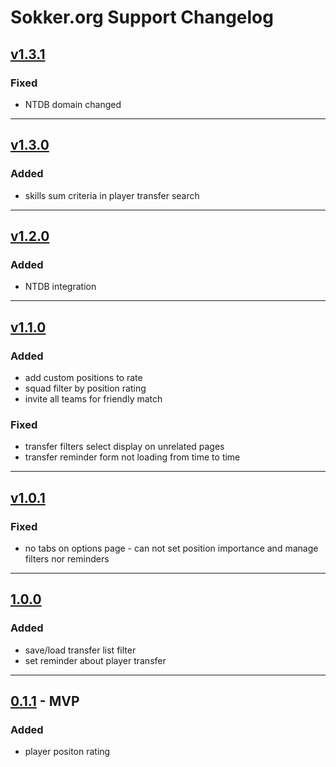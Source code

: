 # Sokker.org Support Changelog

## [v1.3.1](https://github.com/zenit710/sokker-position-rating/compare/v1.3.0...v1.3.1)

### Fixed
- NTDB domain changed

---

## [v1.3.0](https://github.com/zenit710/sokker-position-rating/compare/v1.2.0...v1.3.0)

### Added
- skills sum criteria in player transfer search

---

## [v1.2.0](https://github.com/zenit710/sokker-position-rating/compare/v1.1.0...v1.2.0)

### Added
- NTDB integration

---

## [v1.1.0](https://github.com/zenit710/sokker-position-rating/compare/v1.0.1...v1.1.0)

### Added
- add custom positions to rate
- squad filter by position rating
- invite all teams for friendly match

### Fixed
- transfer filters select display on unrelated pages
- transfer reminder form not loading from time to time

---

## [v1.0.1](https://github.com/zenit710/sokker-position-rating/compare/v1.0.0...v1.0.1)

### Fixed
- no tabs on options page - can not set position importance and manage filters nor reminders

---

## [1.0.0](https://github.com/zenit710/sokker-position-rating/compare/0.1.1...v1.0.0)

### Added
- save/load transfer list filter
- set reminder about player transfer

---

## [0.1.1]() - MVP

### Added
- player positon rating
